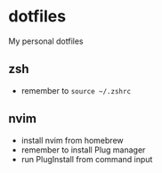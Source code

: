 # dotfiles
My personal dotfiles

## zsh
- remember to ```source ~/.zshrc```
## nvim
- install nvim from homebrew
- remember to install Plug manager
- run PlugInstall from command input
